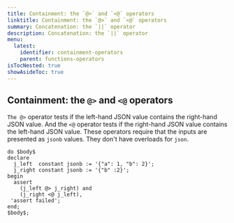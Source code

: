 ```yaml
---
title: Containment: the `@>` and `<@` operators
linktitle: Containment: the `@>` and `<@` operators
summary: Concatenation: the `||` operator
description: Concatenation: the `||` operator
menu:
  latest:
    identifier: containment-operators
    parent: functions-operators
isTocNested: true
showAsideToc: true
---
```



## Containment: the `@>` and `<@` operators

`The @>` operator tests if the left-hand JSON value contains the right-hand JSON value. And the `<@` operator tests if the right-hand JSON value contains the left-hand JSON value. These operators require that the inputs are presented as `jsonb` values. They don't have overloads for `json`. 

```postgresql
do $body$
declare
  j_left  constant jsonb := '{"a": 1, "b": 2}';
  j_right constant jsonb := '{"b" :2}';
begin
  assert
    (j_left @> j_right) and
    (j_right <@ j_left),
 'assert failed';
end;
$body$;
```
